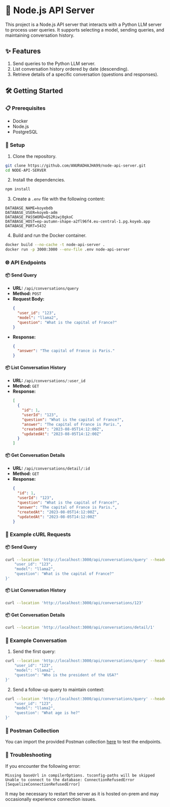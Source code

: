 
# 🚀 Node.js API Server

This project is a Node.js API server that interacts with a Python LLM server to process user queries. It supports selecting a model, sending queries, and maintaining conversation history.

## ✨ Features

1. Send queries to the Python LLM server.
2. List conversation history ordered by date (descending).
3. Retrieve details of a specific conversation (questions and responses).

## 🛠 Getting Started

### 📋 Prerequisites

- Docker
- Node.js
- PostgreSQL

### 🔧 Setup

1. Clone the repository.

```sh
git clone https://github.com/ANURADHAJHA99/node-api-server.git
cd NODE-API-SERVER
```

2. Install the dependencies.

```sh
npm install
```

3. Create a `.env` file with the following content:

```env
DATABASE_NAME=koyebdb
DATABASE_USER=koyeb-adm
DATABASE_PASSWORD=QS2Riwj0gkoC
DATABASE_HOST=ep-autumn-shape-a2fl96f4.eu-central-1.pg.koyeb.app
DATABASE_PORT=5432
```

4. Build and run the Docker container.

```sh
docker build --no-cache -t node-api-server .
docker run -p 3000:3000 --env-file .env node-api-server
```

### 🌐 API Endpoints

#### 📦 Send Query

- **URL:** `/api/conversations/query`
- **Method:** `POST`
- **Request Body:**
  ```json
  {
    "user_id": "123",
    "model": "llama2",
    "question": "What is the capital of France?"
  }
  ```
- **Response:**
  ```json
  {
    "answer": "The capital of France is Paris."
  }
  ```

#### 📦 List Conversation History

- **URL:** `/api/conversations/:user_id`
- **Method:** `GET`
- **Response:**
  ```json
  [
    {
      "id": 1,
      "userId": "123",
      "question": "What is the capital of France?",
      "answer": "The capital of France is Paris.",
      "createdAt": "2023-08-05T14:12:00Z",
      "updatedAt": "2023-08-05T14:12:00Z"
    }
  ]
  ```

#### 📦 Get Conversation Details

- **URL:** `/api/conversations/detail/:id`
- **Method:** `GET`
- **Response:**
  ```json
  {
    "id": 1,
    "userId": "123",
    "question": "What is the capital of France?",
    "answer": "The capital of France is Paris.",
    "createdAt": "2023-08-05T14:12:00Z",
    "updatedAt": "2023-08-05T14:12:00Z"
  }
  ```

### 📝 Example cURL Requests

#### 📦 Send Query

```sh
curl --location 'http://localhost:3000/api/conversations/query' --header 'Content-Type: application/json' --data '{
    "user_id": "123",
    "model": "llama2",
    "question": "What is the capital of France?"
}'
```

#### 📦 List Conversation History

```sh
curl --location 'http://localhost:3000/api/conversations/123'
```

#### 📦 Get Conversation Details

```sh
curl --location 'http://localhost:3000/api/conversations/detail/1'
```

### 📝 Example Conversation

1. Send the first query:

```sh
curl --location 'http://localhost:3000/api/conversations/query' --header 'Content-Type: application/json' --data '{
    "user_id": "123",
    "model": "llama2",
    "question": "Who is the president of the USA?"
}'
```

2. Send a follow-up query to maintain context:

```sh
curl --location 'http://localhost:3000/api/conversations/query' --header 'Content-Type: application/json' --data '{
    "user_id": "123",
    "model": "llama2",
    "question": "What age is he?"
}'
```

### 📑 Postman Collection

You can import the provided Postman collection [here](https://dark-resonance-874488.postman.co/workspace/public~d3c714b6-434c-42c6-96b0-ffa97ea17e00/collection/8821057-0252beef-aad2-4b21-8774-6ef98fae99cb?action=share&creator=8821057) to test the endpoints.

### 🔧 Troubleshooting

If you encounter the following error:
```
Missing baseUrl in compilerOptions. tsconfig-paths will be skipped
Unable to connect to the database: ConnectionRefusedError [SequelizeConnectionRefusedError]
```
It may be necessary to restart the server as it is hosted on-prem and may occasionally experience connection issues.
